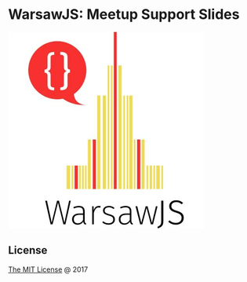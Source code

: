 # WarsawJS: Meetup Support Slides

![Logo](./vendors/shower-warsawjs/images/logo-white-400x400.jpg)

## License

[The MIT License](http://en.wikipedia.org/wiki/MIT_License) @ 2017
